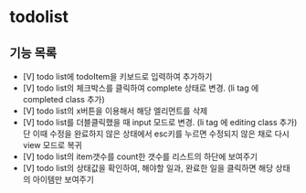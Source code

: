 # todolist

## 기능 목록

- [V] todo list에 todoItem을 키보드로 입력하여 추가하기
- [V] todo list의 체크박스를 클릭하여 complete 상태로 변경. (li tag 에 completed class 추가)
- [V] todo list의 x버튼을 이용해서 해당 엘리먼트를 삭제
- [V] todo list를 더블클릭했을 때 input 모드로 변경. (li tag 에 editing class 추가) 단 이때 수정을 완료하지 않은 상태에서 esc키를 누르면 수정되지 않은 채로 다시 view 모드로 복귀
- [V] todo list의 item갯수를 count한 갯수를 리스트의 하단에 보여주기
- [V] todo list의 상태값을 확인하여, 해야할 일과, 완료한 일을 클릭하면 해당 상태의 아이템만 보여주기